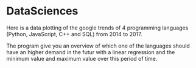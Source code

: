 # DataSciences

Here is a data plotting of the google trends of 4 programming languages (Python, JavaScript, C++ and SQL) from 2014 to 2017.

The program give you an overview of which one of the languages should have an higher demand in the futur 
with a linear regression and the minimum value and maximum value over this period of time.
